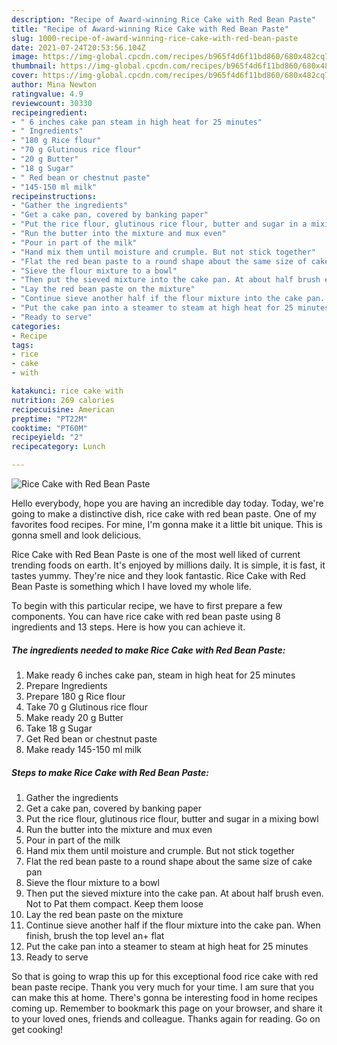 ```yaml
---
description: "Recipe of Award-winning Rice Cake with Red Bean Paste"
title: "Recipe of Award-winning Rice Cake with Red Bean Paste"
slug: 1000-recipe-of-award-winning-rice-cake-with-red-bean-paste
date: 2021-07-24T20:53:56.104Z
image: https://img-global.cpcdn.com/recipes/b965f4d6f11bd860/680x482cq70/rice-cake-with-red-bean-paste-recipe-main-photo.jpg
thumbnail: https://img-global.cpcdn.com/recipes/b965f4d6f11bd860/680x482cq70/rice-cake-with-red-bean-paste-recipe-main-photo.jpg
cover: https://img-global.cpcdn.com/recipes/b965f4d6f11bd860/680x482cq70/rice-cake-with-red-bean-paste-recipe-main-photo.jpg
author: Mina Newton
ratingvalue: 4.9
reviewcount: 30330
recipeingredient:
- " 6 inches cake pan steam in high heat for 25 minutes"
- " Ingredients"
- "180 g Rice flour"
- "70 g Glutinous rice flour"
- "20 g Butter"
- "18 g Sugar"
- " Red bean or chestnut paste"
- "145-150 ml milk"
recipeinstructions:
- "Gather the ingredients"
- "Get a cake pan, covered by banking paper"
- "Put the rice flour, glutinous rice flour, butter and sugar in a mixing bowl"
- "Run the butter into the mixture and mux even"
- "Pour in part of the milk"
- "Hand mix them until moisture and crumple. But not stick together"
- "Flat the red bean paste to a round shape about the same size of cake pan"
- "Sieve the flour mixture to a bowl"
- "Then put the sieved mixture into the cake pan. At about half brush even. Not to Pat them compact. Keep them loose"
- "Lay the red bean paste on the mixture"
- "Continue sieve another half if the flour mixture into the cake pan. When finish, brush the top level an+ flat"
- "Put the cake pan into a steamer to steam at high heat for 25 minutes"
- "Ready to serve"
categories:
- Recipe
tags:
- rice
- cake
- with

katakunci: rice cake with 
nutrition: 269 calories
recipecuisine: American
preptime: "PT22M"
cooktime: "PT60M"
recipeyield: "2"
recipecategory: Lunch

---
```



![Rice Cake with Red Bean Paste](https://img-global.cpcdn.com/recipes/b965f4d6f11bd860/680x482cq70/rice-cake-with-red-bean-paste-recipe-main-photo.jpg)

Hello everybody, hope you are having an incredible day today. Today, we're going to make a distinctive dish, rice cake with red bean paste. One of my favorites food recipes. For mine, I'm gonna make it a little bit unique. This is gonna smell and look delicious.



Rice Cake with Red Bean Paste is one of the most well liked of current trending foods on earth. It's enjoyed by millions daily. It is simple, it is fast, it tastes yummy. They're nice and they look fantastic. Rice Cake with Red Bean Paste is something which I have loved my whole life.


To begin with this particular recipe, we have to first prepare a few components. You can have rice cake with red bean paste using 8 ingredients and 13 steps. Here is how you can achieve it.

<!--inarticleads1-->

##### The ingredients needed to make Rice Cake with Red Bean Paste:

1. Make ready  6 inches cake pan, steam in high heat for 25 minutes
1. Prepare  Ingredients
1. Prepare 180 g Rice flour
1. Take 70 g Glutinous rice flour
1. Make ready 20 g Butter
1. Take 18 g Sugar
1. Get  Red bean or chestnut paste
1. Make ready 145-150 ml milk




<!--inarticleads2-->

##### Steps to make Rice Cake with Red Bean Paste:

1. Gather the ingredients
1. Get a cake pan, covered by banking paper
1. Put the rice flour, glutinous rice flour, butter and sugar in a mixing bowl
1. Run the butter into the mixture and mux even
1. Pour in part of the milk
1. Hand mix them until moisture and crumple. But not stick together
1. Flat the red bean paste to a round shape about the same size of cake pan
1. Sieve the flour mixture to a bowl
1. Then put the sieved mixture into the cake pan. At about half brush even. Not to Pat them compact. Keep them loose
1. Lay the red bean paste on the mixture
1. Continue sieve another half if the flour mixture into the cake pan. When finish, brush the top level an+ flat
1. Put the cake pan into a steamer to steam at high heat for 25 minutes
1. Ready to serve




So that is going to wrap this up for this exceptional food rice cake with red bean paste recipe. Thank you very much for your time. I am sure that you can make this at home. There's gonna be interesting food in home recipes coming up. Remember to bookmark this page on your browser, and share it to your loved ones, friends and colleague. Thanks again for reading. Go on get cooking!
